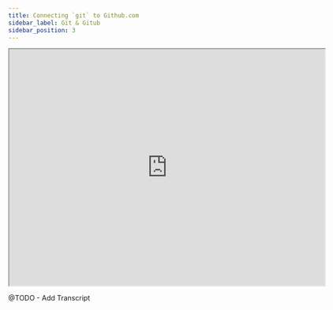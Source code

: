 ```yaml
---
title: Connecting `git` to Github.com
sidebar_label: Git & Gitub
sidebar_position: 3
---
```


<!-- markdownlint-disable no-inline-html -->
<iframe src="https://drive.google.com/file/d/1ktQbf8JyOiXMG2K749ZmuaexfZhy54s9/preview" width="640" height="480" allow="autoplay"></iframe>

@TODO - Add Transcript
